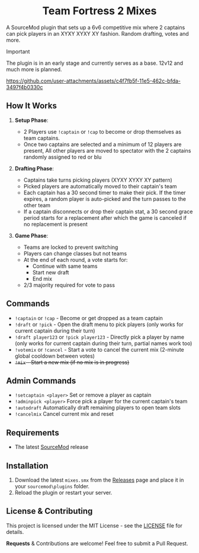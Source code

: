 <h1 align="center">Team Fortress 2 Mixes</h1>

A SourceMod plugin that sets up a 6v6 competitive mix where 2 captains can pick players in an XYXY XYXY XY fashion. Random drafting, votes and more.

> [!IMPORTANT]
> The plugin is in an early stage and currently serves as a base. 12v12 and much more is planned.

https://github.com/user-attachments/assets/c4f7fb5f-11e5-462c-bfda-3497f4b0330c


## How It Works

1. **Setup Phase**:
   - 2 Players use `!captain` or `!cap` to become or drop themselves as team captains.
   - Once two captains are selected and a minimum of 12 players are present, All other players are moved to spectator with the 2 captains randomly assigned to red or blu

2. **Drafting Phase**:
   - Captains take turns picking players (XYXY XYXY XY pattern)
   - Picked players are automatically moved to their captain's team
   - Each captain has a 30 second timer to make their pick. If the timer expires, a random player is auto-picked and the turn passes to the other team
   - If a captain disconnects or drop their captain stat, a 30 second grace period starts for a replacement after which the game is canceled if no replacement is present

3. **Game Phase**:
   - Teams are locked to prevent switching
   - Players can change classes but not teams
   - At the end of each round, a vote starts for:
     - Continue with same teams
     - Start new draft
     - End mix
   - 2/3 majority required for vote to pass

## Commands

- `!captain` or `!cap` - Become or get dropped as a team captain 
- `!draft` or `!pick` - Open the draft menu to pick players (only works for current captain during their turn)
- `!draft player123` or `!pick player123` - Directly pick a player by name (only works for current captain during their turn, partial names work too)
- `!votemix` or `!cancel` - Start a vote to cancel the current mix (2-minute global cooldown between votes)
- ~~`!mix` - Start a new mix (if no mix is in progress)~~

## Admin Commands

- `!setcaptain <player>` Set or remove a player as captain 
- `!adminpick <player>` Force pick a player for the current captain's team
- `!autodraft` Automatically draft remaining players to open team slots
- `!cancelmix` Cancel current mix and reset

## Requirements

- The latest [SourceMod](https://www.sourcemod.net/downloads.php) release

## Installation

1. Download the latest `mixes.smx` from the [Releases](https://github.com/vexx-sm/TF2-Mixes/releases) page and place it in your `sourcemod\plugins` folder.
2. Reload the plugin or restart your server.

## License & Contributing

This project is licensed under the MIT License - see the [LICENSE](LICENSE) file for details.

**Requests** & Contributions are welcome! Feel free to submit a Pull Request.
